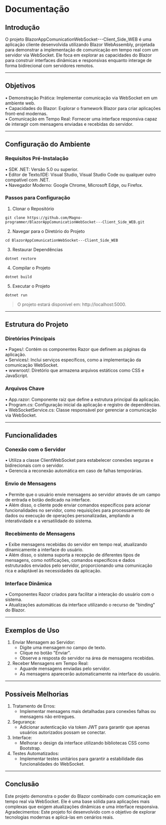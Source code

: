 # Documentação

## Introdução
O projeto BlazorAppComunicationWebSocket---Client_Side_WEB é uma aplicação cliente desenvolvida utilizando Blazor WebAssembly, projetada para demonstrar a implementação de comunicação em tempo real com um servidor via WebSocket. Ele foca em explorar as capacidades do Blazor para construir interfaces dinâmicas e responsivas enquanto interage de forma bidirecional com servidores remotos.
________________________________________
## Objetivos
•	Demonstração Prática: Implementar comunicação via WebSocket em um ambiente web.  
•	Capacidades do Blazor: Explorar o framework Blazor para criar aplicações front-end modernas.  
•	Comunicação em Tempo Real: Fornecer uma interface responsiva capaz de interagir com mensagens enviadas e recebidas do servidor.  
________________________________________
## Configuração do Ambiente
### Requisitos Pré-Instalação
•	SDK .NET: Versão 5.0 ou superior.  
•	Editor de Texto/IDE: Visual Studio, Visual Studio Code ou qualquer outro compatível com .NET.  
•	Navegador Moderno: Google Chrome, Microsoft Edge, ou Firefox.  
### Passos para Configuração
1.	Clonar o Repositório
```
git clone https://github.com/Magno-programmer/BlazorAppComunicationWebSocket---Client_Side_WEB.git
```
2.	Navegar para o Diretório do Projeto
```
cd BlazorAppComunicationWebSocket---Client_Side_WEB
```
3.	Restaurar Dependências
```
dotnet restore
```
4.	Compilar o Projeto
```
dotnet build
```
5.	Executar o Projeto
```
dotnet run
```
> O projeto estará disponível em: http://localhost:5000.
________________________________________
## Estrutura do Projeto
### Diretórios Principais
•	Pages/: Contém os componentes Razor que definem as páginas da aplicação.  
•	Services/: Inclui serviços específicos, como a implementação da comunicação WebSocket.  
•	wwwroot/: Diretório que armazena arquivos estáticos como CSS e JavaScript.  
### Arquivos Chave
•	App.razor: Componente raiz que define a estrutura principal da aplicação.  
•	Program.cs: Configuração inicial da aplicação e registro de dependências.  
•	WebSocketService.cs: Classe responsável por gerenciar a comunicação via WebSocket.  
________________________________________
## Funcionalidades
### Conexão com o Servidor
•	Utiliza a classe ClientWebSocket para estabelecer conexões seguras e bidirecionais com o servidor.  
•	Gerencia a reconexão automática em caso de falhas temporárias.  
### Envio de Mensagens
•	Permite que o usuário envie mensagens ao servidor através de um campo de entrada e botão dedicado na interface.  
•	Além disso, o cliente pode enviar comandos específicos para acionar funcionalidades no servidor, como requisições para processamento de dados ou execução de operações personalizadas, ampliando a interatividade e a versatilidade do sistema.  
### Recebimento de Mensagens
•	Exibe mensagens recebidas do servidor em tempo real, atualizando dinamicamente a interface do usuário.  
•	Além disso, o sistema suporta a recepção de diferentes tipos de mensagens, como notificações, comandos específicos e dados estruturados enviados pelo servidor, proporcionando uma comunicação rica e adaptável às necessidades da aplicação.  

### Interface Dinâmica
•	Componentes Razor criados para facilitar a interação do usuário com o sistema.  
•	Atualizações automáticas da interface utilizando o recurso de "binding" do Blazor.  
________________________________________
## Exemplos de Uso
1.	Enviar Mensagem ao Servidor:
    -	Digite uma mensagem no campo de texto.
    - Clique no botão "Enviar".
    - Observe a resposta do servidor na área de mensagens recebidas.
2.	Receber Mensagens em Tempo Real:
    - Aguarde mensagens enviadas pelo servidor.
    - As mensagens aparecerão automaticamente na interface do usuário.
________________________________________
## Possíveis Melhorias
1.	Tratamento de Erros:
    - Implementar mensagens mais detalhadas para conexões falhas ou mensagens não entregues.
2.	Segurança:
    - Adicionar autenticação via token JWT para garantir que apenas usuários autorizados possam se conectar.
3.	Interface:
    - Melhorar o design da interface utilizando bibliotecas CSS como Bootstrap.
4.	Testes Automatizados:
    - Implementar testes unitários para garantir a estabilidade das funcionalidades do WebSocket.
________________________________________
## Conclusão
Este projeto demonstra o poder do Blazor combinado com comunicação em tempo real via WebSocket. Ele é uma base sólida para aplicações mais complexas que exigem atualizações dinâmicas e uma interface responsiva.  
Agradecimentos: Este projeto foi desenvolvido com o objetivo de explorar tecnologias modernas e aplicá-las em cenários reais.
